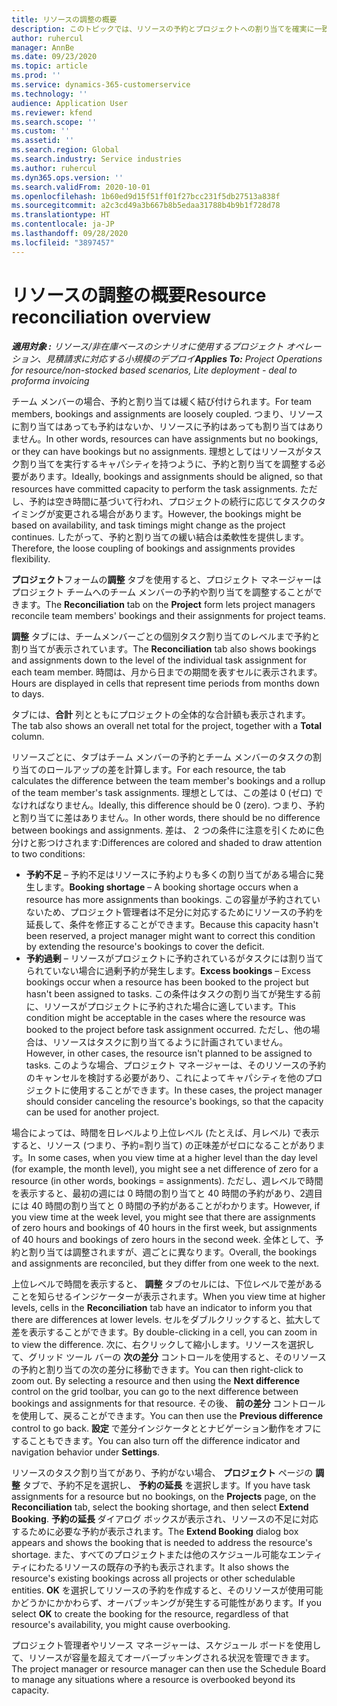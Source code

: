 ```yaml
---
title: リソースの調整の概要
description: このトピックでは、リソースの予約とプロジェクトへの割り当てを確実に一致させる方法について説明します。
author: ruhercul
manager: AnnBe
ms.date: 09/23/2020
ms.topic: article
ms.prod: ''
ms.service: dynamics-365-customerservice
ms.technology: ''
audience: Application User
ms.reviewer: kfend
ms.search.scope: ''
ms.custom: ''
ms.assetid: ''
ms.search.region: Global
ms.search.industry: Service industries
ms.author: ruhercul
ms.dyn365.ops.version: ''
ms.search.validFrom: 2020-10-01
ms.openlocfilehash: 1b60ed9d15f51ff01f27bcc231f5db27513a838f
ms.sourcegitcommit: a2c3cd49a3b667b8b5edaa31788b4b9b1f728d78
ms.translationtype: HT
ms.contentlocale: ja-JP
ms.lasthandoff: 09/28/2020
ms.locfileid: "3897457"
---
```

# <a name="resource-reconciliation-overview"></a><span data-ttu-id="09144-103">リソースの調整の概要</span><span class="sxs-lookup"><span data-stu-id="09144-103">Resource reconciliation overview</span></span>

<span data-ttu-id="09144-104">_**適用対象 :** リソース/非在庫ベースのシナリオに使用するプロジェクト オペレーション、見積請求に対応する小規模のデプロイ_</span><span class="sxs-lookup"><span data-stu-id="09144-104">_**Applies To:** Project Operations for resource/non-stocked based scenarios, Lite deployment - deal to proforma invoicing_</span></span>

<span data-ttu-id="09144-105">チーム メンバーの場合、予約と割り当ては緩く結び付けられます。</span><span class="sxs-lookup"><span data-stu-id="09144-105">For team members, bookings and assignments are loosely coupled.</span></span> <span data-ttu-id="09144-106">つまり、リソースに割り当てはあっても予約はないか、リソースに予約はあっても割り当てはありません。</span><span class="sxs-lookup"><span data-stu-id="09144-106">In other words, resources can have assignments but no bookings, or they can have bookings but no assignments.</span></span> <span data-ttu-id="09144-107">理想としてはリソースがタスク割り当てを実行するキャパシティを持つように、予約と割り当てを調整する必要があります。</span><span class="sxs-lookup"><span data-stu-id="09144-107">Ideally, bookings and assignments should be aligned, so that resources have committed capacity to perform the task assignments.</span></span> <span data-ttu-id="09144-108">ただし、予約は空き時間に基づいて行われ、プロジェクトの続行に応じてタスクのタイミングが変更される場合があります。</span><span class="sxs-lookup"><span data-stu-id="09144-108">However, the bookings might be based on availability, and task timings might change as the project continues.</span></span> <span data-ttu-id="09144-109">したがって、予約と割り当ての緩い結合は柔軟性を提供します。</span><span class="sxs-lookup"><span data-stu-id="09144-109">Therefore, the loose coupling of bookings and assignments provides flexibility.</span></span>

<span data-ttu-id="09144-110">**プロジェクト**フォームの**調整** タブを使用すると、プロジェクト マネージャーはプロジェクト チームへのチーム メンバーの予約や割り当てを調整することができます。</span><span class="sxs-lookup"><span data-stu-id="09144-110">The **Reconciliation** tab on the **Project** form lets project managers reconcile team members' bookings and their assignments for project teams.</span></span>

<span data-ttu-id="09144-111">**調整** タブには、チームメンバーごとの個別タスク割り当てのレベルまで予約と割り当てが表示されています。</span><span class="sxs-lookup"><span data-stu-id="09144-111">The **Reconciliation** tab also shows bookings and assignments down to the level of the individual task assignment for each team member.</span></span> <span data-ttu-id="09144-112">時間は、月から日までの期間を表すセルに表示されます。</span><span class="sxs-lookup"><span data-stu-id="09144-112">Hours are displayed in cells that represent time periods from months down to days.</span></span>

<span data-ttu-id="09144-113">タブには、**合計** 列とともにプロジェクトの全体的な合計額も表示されます。</span><span class="sxs-lookup"><span data-stu-id="09144-113">The tab also shows an overall net total for the project, together with a **Total** column.</span></span>

<span data-ttu-id="09144-114">リソースごとに、タブはチーム メンバーの予約とチーム メンバーのタスクの割り当てのロールアップの差を計算します。</span><span class="sxs-lookup"><span data-stu-id="09144-114">For each resource, the tab calculates the difference between the team member's bookings and a rollup of the team member's task assignments.</span></span> <span data-ttu-id="09144-115">理想としては、この差は 0 (ゼロ) でなければなりません。</span><span class="sxs-lookup"><span data-stu-id="09144-115">Ideally, this difference should be 0 (zero).</span></span> <span data-ttu-id="09144-116">つまり、予約と割り当てに差はありません。</span><span class="sxs-lookup"><span data-stu-id="09144-116">In other words, there should be no difference between bookings and assignments.</span></span> <span data-ttu-id="09144-117">差は、 2 つの条件に注意を引くために色分けと影つけされます:</span><span class="sxs-lookup"><span data-stu-id="09144-117">Differences are colored and shaded to draw attention to two conditions:</span></span>

- <span data-ttu-id="09144-118">**予約不足** – 予約不足はリソースに予約よりも多くの割り当てがある場合に発生します。</span><span class="sxs-lookup"><span data-stu-id="09144-118">**Booking shortage** – A booking shortage occurs when a resource has more assignments than bookings.</span></span> <span data-ttu-id="09144-119">この容量が予約されていないため、プロジェクト管理者は不足分に対応するためにリソースの予約を延長して、条件を修正することができます。</span><span class="sxs-lookup"><span data-stu-id="09144-119">Because this capacity hasn't been reserved, a project manager might want to correct this condition by extending the resource's bookings to cover the deficit.</span></span>
- <span data-ttu-id="09144-120">**予約過剰** – リソースがプロジェクトに予約されているがタスクには割り当てられていない場合に過剰予約が発生します。</span><span class="sxs-lookup"><span data-stu-id="09144-120">**Excess bookings** – Excess bookings occur when a resource has been booked to the project but hasn't been assigned to tasks.</span></span> <span data-ttu-id="09144-121">この条件はタスクの割り当てが発生する前に、リソースがプロジェクトに予約された場合に適しています。</span><span class="sxs-lookup"><span data-stu-id="09144-121">This condition might be acceptable in the cases where the resource was booked to the project before task assignment occurred.</span></span> <span data-ttu-id="09144-122">ただし、他の場合は、リソースはタスクに割り当てるように計画されていません。</span><span class="sxs-lookup"><span data-stu-id="09144-122">However, in other cases, the resource isn't planned to be assigned to tasks.</span></span> <span data-ttu-id="09144-123">このような場合、プロジェクト マネージャーは、そのリソースの予約のキャンセルを検討する必要があり、これによってキャパシティを他のプロジェクトに使用することができます。</span><span class="sxs-lookup"><span data-stu-id="09144-123">In these cases, the project manager should consider canceling the resource's bookings, so that the capacity can be used for another project.</span></span>

<span data-ttu-id="09144-124">場合によっては、時間を日レベルより上位レベル (たとえば、月レベル) で表示すると、リソース (つまり、予約=割り当て) の正味差がゼロになることがあります。</span><span class="sxs-lookup"><span data-stu-id="09144-124">In some cases, when you view time at a higher level than the day level (for example, the month level), you might see a net difference of zero for a resource (in other words, bookings = assignments).</span></span> <span data-ttu-id="09144-125">ただし、週レベルで時間を表示すると、最初の週には 0 時間の割り当てと 40 時間の予約があり、2週目には 40 時間の割り当てと 0 時間の予約があることがわかります。</span><span class="sxs-lookup"><span data-stu-id="09144-125">However, if you view time at the week level, you might see that there are assignments of zero hours and bookings of 40 hours in the first week, but assignments of 40 hours and bookings of zero hours in the second week.</span></span> <span data-ttu-id="09144-126">全体として、予約と割り当ては調整されますが、週ごとに異なります。</span><span class="sxs-lookup"><span data-stu-id="09144-126">Overall, the bookings and assignments are reconciled, but they differ from one week to the next.</span></span>

<span data-ttu-id="09144-127">上位レベルで時間を表示すると、 **調整** タブのセルには、下位レベルで差があることを知らせるインジケーターが表示されます。</span><span class="sxs-lookup"><span data-stu-id="09144-127">When you view time at higher levels, cells in the **Reconciliation** tab have an indicator to inform you that there are differences at lower levels.</span></span> <span data-ttu-id="09144-128">セルをダブルクリックすると、拡大して差を表示することができます。</span><span class="sxs-lookup"><span data-stu-id="09144-128">By double-clicking in a cell, you can zoom in to view the difference.</span></span> <span data-ttu-id="09144-129">次に、右クリックして縮小します。リソースを選択して、グリッド ツール バーの **次の差分** コントロールを使用すると、そのリソースの予約と割り当ての次の差分に移動できます。</span><span class="sxs-lookup"><span data-stu-id="09144-129">You can then right-click to zoom out. By selecting a resource and then using the **Next difference** control on the grid toolbar, you can go to the next difference between bookings and assignments for that resource.</span></span> <span data-ttu-id="09144-130">その後、 **前の差分** コントロールを使用して、戻ることができます。</span><span class="sxs-lookup"><span data-stu-id="09144-130">You can then use the **Previous difference** control to go back.</span></span> <span data-ttu-id="09144-131">**設定** で差分インジケータととナビゲーション動作をオフにすることもできます。</span><span class="sxs-lookup"><span data-stu-id="09144-131">You can also turn off the difference indicator and navigation behavior under **Settings**.</span></span>


<span data-ttu-id="09144-132">リソースのタスク割り当てがあり、予約がない場合、 **プロジェクト** ページの **調整** タブで、予約不足を選択し、 **予約の延長** を選択します。</span><span class="sxs-lookup"><span data-stu-id="09144-132">If you have task assignments for a resource but no bookings, on the **Projects** page, on the **Reconciliation** tab, select the booking shortage, and then select **Extend Booking**.</span></span> <span data-ttu-id="09144-133">**予約の延長** ダイアログ ボックスが表示され、リソースの不足に対応するために必要な予約が表示されます。</span><span class="sxs-lookup"><span data-stu-id="09144-133">The **Extend Booking** dialog box appears and shows the booking that is needed to address the resource's shortage.</span></span> <span data-ttu-id="09144-134">また、すべてのプロジェクトまたは他のスケジュール可能なエンティティにわたるリソースの既存の予約も表示されます。</span><span class="sxs-lookup"><span data-stu-id="09144-134">It also shows the resource's existing bookings across all projects or other schedulable entities.</span></span> <span data-ttu-id="09144-135">**OK** を選択してリソースの予約を作成すると、そのリソースが使用可能かどうかにかかわらず、オーバブッキングが発生する可能性があります。</span><span class="sxs-lookup"><span data-stu-id="09144-135">If you select **OK** to create the booking for the resource, regardless of that resource's availability, you might cause overbooking.</span></span>

<span data-ttu-id="09144-136">プロジェクト管理者やリソース マネージャーは、スケジュール ボードを使用して、リソースが容量を超えてオーバーブッキングされる状況を管理できます。</span><span class="sxs-lookup"><span data-stu-id="09144-136">The project manager or resource manager can then use the Schedule Board to manage any situations where a resource is overbooked beyond its capacity.</span></span>

